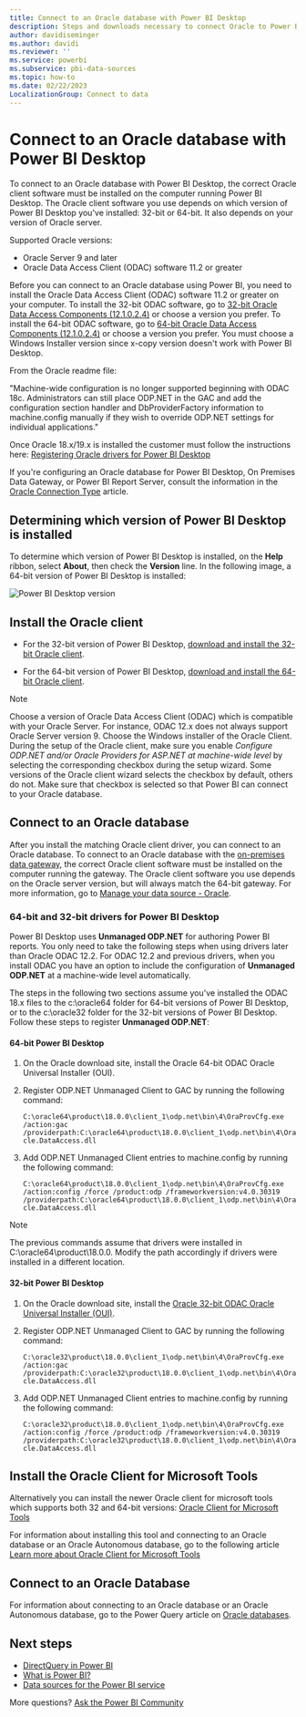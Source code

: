 ```yaml
---
title: Connect to an Oracle database with Power BI Desktop
description: Steps and downloads necessary to connect Oracle to Power BI Desktop
author: davidiseminger
ms.author: davidi
ms.reviewer: ''
ms.service: powerbi
ms.subservice: pbi-data-sources
ms.topic: how-to
ms.date: 02/22/2023
LocalizationGroup: Connect to data
---
```

# Connect to an Oracle database with Power BI Desktop
To connect to an Oracle database with Power BI Desktop, the correct Oracle client software must be installed on the computer running Power BI Desktop. The Oracle client software you use depends on which version of Power BI Desktop you've installed: 32-bit or 64-bit. It also depends on your version of Oracle server.

Supported Oracle versions: 
- Oracle Server 9 and later
- Oracle Data Access Client (ODAC) software 11.2 or greater

Before you can connect to an Oracle database using Power BI, you need to install the Oracle Data Access Client (ODAC) software 11.2 or greater on your computer. To install the 32-bit ODAC software, go to [32-bit Oracle Data Access Components (12.1.0.2.4)](https://www.oracle.com/technetwork/topics/dotnet/utilsoft-086879.html) or choose a version you prefer. To install the 64-bit ODAC software, go to [64-bit Oracle Data Access Components (12.1.0.2.4)](https://www.oracle.com/technetwork/database/windows/downloads/index-090165.html) or choose a version you prefer.  You must choose a Windows Installer version since x-copy version doesn't work with Power BI Desktop. 

From the Oracle readme file:

"Machine-wide configuration is no longer supported beginning with ODAC 18c. Administrators can still place ODP.NET in the GAC and add the configuration section handler and DbProviderFactory information to machine.config manually if they wish to override ODP.NET settings for individual applications."

Once Oracle 18.x/19.x is installed the customer must follow the instructions here: [Registering Oracle drivers for Power BI Desktop](/sql/reporting-services/report-data/oracle-connection-type-ssrs#64-bit-and-32-bit-drivers-for-power-bi-desktop)

If you're configuring an Oracle database for Power BI Desktop, On Premises Data Gateway, or Power BI Report Server, consult the information in the [Oracle Connection Type](/sql/reporting-services/report-data/oracle-connection-type-ssrs) article. 


## Determining which version of Power BI Desktop is installed
To determine which version of Power BI Desktop is installed, on the **Help** ribbon, select **About**, then check the **Version** line. In the following image, a 64-bit version of Power BI Desktop is installed:

![Power BI Desktop version](media/desktop-connect-oracle-database/connect-oracle-database_1.png)

## Install the Oracle client
- For the 32-bit version of Power BI Desktop, [download and install the 32-bit Oracle client](https://www.oracle.com/technetwork/topics/dotnet/utilsoft-086879.html).

- For the 64-bit version of Power BI Desktop, [download and install the 64-bit Oracle client](https://www.oracle.com/database/technologies/odac-downloads.html).

> [!NOTE]
> Choose a version of Oracle Data Access Client (ODAC) which is compatible with your Oracle Server. For instance, ODAC 12.x does not always support Oracle Server version 9.
> Choose the Windows installer of the Oracle Client.
> During the setup of the Oracle client, make sure you enable *Configure ODP.NET and/or Oracle Providers for ASP.NET at machine-wide level* by selecting the corresponding checkbox during the setup wizard. Some versions of the Oracle client wizard selects the checkbox by default, others do not. Make sure that checkbox is selected so that Power BI can connect to your Oracle database.

## Connect to an Oracle database
After you install the matching Oracle client driver, you can connect to an Oracle database. To connect to an Oracle database with the [on-premises data gateway](/data-integration/gateway/), the correct Oracle client software must be installed on the computer running the gateway. The Oracle client software you use depends on the Oracle server version, but will always match the 64-bit gateway. For more information, go to [Manage your data source - Oracle](./service-gateway-onprem-manage-oracle.md).

### 64-bit and 32-bit drivers for Power BI Desktop

Power BI Desktop uses **Unmanaged ODP.NET** for authoring Power BI reports. You only need to take the following steps when using drivers later than Oracle ODAC 12.2. For ODAC 12.2 and previous drivers, when you install ODAC you have an option to include the configuration of **Unmanaged ODP.NET** at a machine-wide level automatically. 

The steps in the following two sections assume you've installed the ODAC 18.x files to the c:\oracle64 folder for 64-bit versions of Power BI Desktop, or to the c:\oracle32 folder for the 32-bit versions of Power BI Desktop. Follow these steps to register **Unmanaged ODP.NET**:

#### 64-bit Power BI Desktop

1. On the Oracle download site, install the Oracle 64-bit ODAC Oracle Universal Installer (OUI).

2. Register ODP.NET Unmanaged Client to GAC by running the following command:


    `C:\oracle64\product\18.0.0\client_1\odp.net\bin\4\OraProvCfg.exe /action:gac /providerpath:C:\oracle64\product\18.0.0\client_1\odp.net\bin\4\Oracle.DataAccess.dll`

3. Add ODP.NET Unmanaged Client entries to machine.config by running the following command:

    `C:\oracle64\product\18.0.0\client_1\odp.net\bin\4\OraProvCfg.exe /action:config /force /product:odp /frameworkversion:v4.0.30319 /providerpath:C:\oracle64\product\18.0.0\client_1\odp.net\bin\4\Oracle.DataAccess.dll`
    
> [!NOTE]
> The previous commands assume that drivers were installed in C:\oracle64\product\18.0.0\. Modify the path accordingly if drivers were installed in a different location.

#### 32-bit Power BI Desktop

1. On the Oracle download site, install the [Oracle 32-bit ODAC Oracle Universal Installer (OUI)](https://www.oracle.com/technetwork/topics/dotnet/downloads/odacdev-4242174.html).

2. Register ODP.NET Unmanaged Client to GAC by running the following command:

    `C:\oracle32\product\18.0.0\client_1\odp.net\bin\4\OraProvCfg.exe /action:gac /providerpath:C:\oracle32\product\18.0.0\client_1\odp.net\bin\4\Oracle.DataAccess.dll`

3. Add ODP.NET Unmanaged Client entries to machine.config by running the following command:

    `C:\oracle32\product\18.0.0\client_1\odp.net\bin\4\OraProvCfg.exe /action:config /force /product:odp /frameworkversion:v4.0.30319 /providerpath:C:\oracle32\product\18.0.0\client_1\odp.net\bin\4\Oracle.DataAccess.dll`

## Install the Oracle Client for Microsoft Tools

Alternatively you can install the newer Oracle client for microsoft tools which supports both 32 and 64-bit versions: [Oracle Client for Microsoft Tools](https://www.oracle.com/database/technologies/net-downloads.html)

For information about installing this tool and connecting to an Oracle database or an Oracle Autonomous database, go to the following article [Learn more about Oracle Client for Microsoft Tools](https://www.oracle.com/a/ocom/docs/database/microsoft-powerbi-connection-adw.pdf)

## Connect to an Oracle Database

For information about connecting to an Oracle database or an Oracle Autonomous database, go to the Power Query article on [Oracle databases](/power-query/connectors/oracle-database).

## Next steps

* [DirectQuery in Power BI](desktop-directquery-about.md)
* [What is Power BI?](../fundamentals/power-bi-overview.md)  
* [Data sources for the Power BI service](service-get-data.md)  

More questions? [Ask the Power BI Community](https://community.powerbi.com/)

